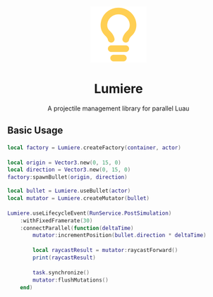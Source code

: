 <div align="center">
	<img src="assets/lumiere-icon.svg" width="128" alt="Logo"/>
	<h1>Lumiere</h1>
    <p>A projectile management library for parallel Luau</p>
</div>

## Basic Usage

```lua
local factory = Lumiere.createFactory(container, actor)

local origin = Vector3.new(0, 15, 0)
local direction = Vector3.new(0, 15, 0)
factory:spawnBullet(origin, direction)
```

```lua
local bullet = Lumiere.useBullet(actor)
local mutator = Lumiere.createMutator(bullet)

Lumiere.useLifecycleEvent(RunService.PostSimulation)
    :withFixedFramerate(30)
    :connectParallel(function(deltaTime)
        mutator:incrementPosition(bullet.direction * deltaTime)

        local raycastResult = mutator:raycastForward()
        print(raycastResult)

        task.synchronize()
        mutator:flushMutations()
    end)
```
